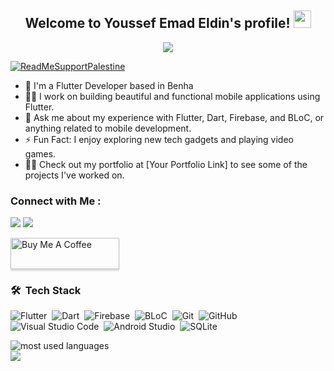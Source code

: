 <h2 style="text-align:center;">
  Welcome to Youssef Emad Eldin's profile!
  <img src="https://media.giphy.com/media/hvRJCLFzcasrR4ia7z/giphy.gif" width="28">
</h2>

<!-- Typing SVG by DenverCoder1 - https://github.com/DenverCoder1/readme-typing-svg -->
<p align="center">
  <a href="https://github.com/DenverCoder1/readme-typing-svg">
    <img src="https://readme-typing-svg.herokuapp.com/?lines=Flutter%20Developer;Building%20beautiful%20UIs;Always%20learning%20new%20things&font=Fira%20Code&center=true&width=440&height=45&color=f75c7e&vCenter=true&size=22">
  </a>
</p> 

[![ReadMeSupportPalestine](https://raw.githubusercontent.com/Safouene1/support-palestine-banner/master/banner-support.svg)](https://github.com/TheBSD/StandWithPalestine/blob/main/docs/README.md)

- 🏢 I'm a Flutter Developer based in Benha
- 👨‍💻 I work on building beautiful and functional mobile applications using Flutter.
- 💬 Ask me about my experience with Flutter, Dart, Firebase, and BLoC, or anything related to mobile development.
- ⚡ Fun Fact: I enjoy exploring new tech gadgets and playing video games.
- 👨‍💻 Check out my portfolio at [Your Portfolio Link] to see some of the projects I've worked on.

### Connect with Me :

<a href="https://www.linkedin.com/in/youssefemadeldin/" target="_blank"><img src="https://img.shields.io/badge/-Youssef%20Emad%20Eldin-0077B5?style=for-the-badge&logo=Linkedin&logoColor=white"/></a>
<a href="https://t.me/youssefemadeldin" target="_blank"><img src="https://img.shields.io/badge/-Youssef%20Emad%20Eldin-0077B5?style=for-the-badge&logo=Telegram&logoColor=white"/></a>

<a href="https://www.buymeacoffee.com/YourCoffeeLink" target="_blank"><img src="https://cdn.buymeacoffee.com/buttons/v2/lato-orange.png" alt="Buy Me A Coffee" style="height: 50px !important;width: 174px !important;box-shadow: 0px 3px 2px 0px rgba(190, 190, 190, 0.5) !important;-webkit-box-shadow: 0px 3px 2px 0px rgba(190, 190, 190, 0.5) !important;" ></a>

### 🛠 &nbsp;Tech Stack
![Flutter](https://img.shields.io/badge/-Flutter-05122A?style=flat&logo=flutter)&nbsp;
![Dart](https://img.shields.io/badge/-Dart-05122A?style=flat&logo=dart)&nbsp;
![Firebase](https://img.shields.io/badge/-Firebase-05122A?style=flat&logo=firebase)&nbsp;
![BLoC](https://img.shields.io/badge/-BLoC-05122A?style=flat&logo=bloc)&nbsp;
![Git](https://img.shields.io/badge/-Git-05122A?style=flat&logo=git)&nbsp;
![GitHub](https://img.shields.io/badge/-GitHub-05122A?style=flat&logo=github)&nbsp;
![Visual Studio Code](https://img.shields.io/badge/-Visual%20Studio%20Code-05122A?style=flat&logo=visual-studio-code&logoColor=007ACC)&nbsp;
![Android Studio](https://img.shields.io/badge/-Android%20Studio-05122A?style=flat&logo=android-studio)&nbsp;
![SQLite](https://img.shields.io/badge/-SQLite-05122A?style=flat&logo=sqlite)&nbsp;

<img align="left" src="https://github-readme-stats.vercel.app/api/top-langs?username=youssefemadeldn&show_icons=true&locale=en&layout=compact&theme=radical" alt="most used languages" />
<br>
<a href="https://komarev.com/ghpvc/?username=youssefemadeldn&style=for-the-badge">
    <img src="https://komarev.com/ghpvc/?username=youssefemadeldn&style=for-the-badge">
</a>
